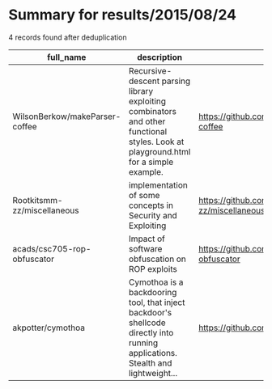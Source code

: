 
# Summary for results/2015/08/24
    
4 records found after deduplication

| full_name | description | html_url | matched_list | matched_count | pushed_at | size | stargazers_count | language | forks_count | vul_ids |
|--------------------------------|-------------------------------------------------------------------------------------------------------------------------------------|---------------------------------------------------|----------------|-----------------|---------------------------|--------|--------------------|--------------|---------------|-----------|
| WilsonBerkow/makeParser-coffee | Recursive-descent parsing library exploiting combinators and other functional styles. Look at playground.html for a simple example. | https://github.com/WilsonBerkow/makeParser-coffee | ['exploit'] | 1 | 2015-08-24 21:10:10+00:00 | 216 | 0 | CoffeeScript | 0 | [] |
| Rootkitsmm-zz/miscellaneous | implementation of some concepts in Security and Exploiting | https://github.com/Rootkitsmm-zz/miscellaneous | ['exploit'] | 1 | 2015-08-24 13:43:08+00:00 | 270 | 14 | C++ | 4 | [] |
| acads/csc705-rop-obfuscator | Impact of software obfuscation on ROP exploits | https://github.com/acads/csc705-rop-obfuscator | ['exploit'] | 1 | 2015-08-24 01:24:45+00:00 | 47737 | 2 | Python | 3 | [] |
| akpotter/cymothoa | Cymothoa is a backdooring tool, that inject backdoor's shellcode directly into running applications. Stealth and lightweight... | https://github.com/akpotter/cymothoa | ['shellcode'] | 1 | 2015-08-24 06:33:46+00:00 | 176 | 9 | C | 20 | [] |
